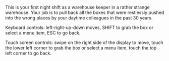 This is your first night shift as a warehouse keeper in a rather strange warehouse. Your job is to pull back all the boxes that were restlessly pushed into the wrong places by your daytime colleagues in the past 30 years.

Keyboard controls: left-right-up-down moves, SHIFT to grab the box or select a menu item, ESC to go back.

Touch screen controls: swipe on the right side of the display to move, touch the lower left corner to grab the box or select a menu item, touch the top left corner to go back.